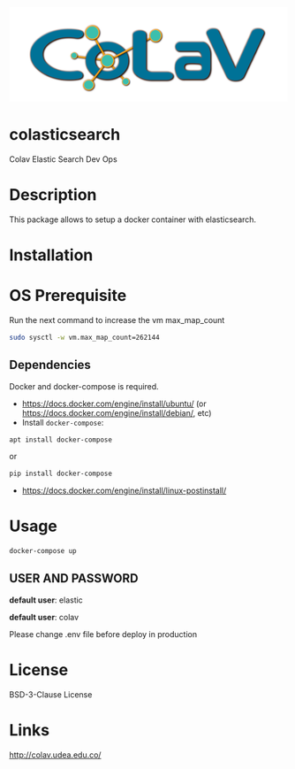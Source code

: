 <img src="https://raw.githubusercontent.com/colav/colav.github.io/master/img/Logo.png"/>

# colasticsearch
Colav Elastic Search Dev Ops


# Description
This package allows to setup a docker container with elasticsearch.

# Installation

# OS Prerequisite
Run the next command to increase the vm max_map_count
```bash
sudo sysctl -w vm.max_map_count=262144
```

## Dependencies
Docker and docker-compose is required.
* https://docs.docker.com/engine/install/ubuntu/ (or https://docs.docker.com/engine/install/debian/, etc)
* Install `docker-compose`:  
```bash
apt install docker-compose
```
or
```bash
pip install docker-compose
```

* https://docs.docker.com/engine/install/linux-postinstall/


# Usage

```bash
docker-compose up
``` 

## USER AND PASSWORD

**default user**: elastic

**default user**: colav

 Please change .env file before deploy in production

# License
BSD-3-Clause License 

# Links
http://colav.udea.edu.co/


